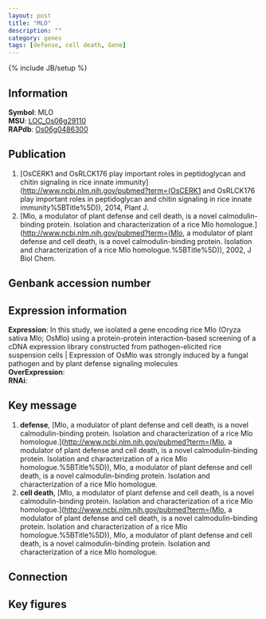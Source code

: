 ```yaml
---
layout: post
title: "MLO"
description: ""
category: genes
tags: [defense, cell death, Gene]
---
```

{% include JB/setup %}

## Information
__Symbol__: MLO  
__MSU__: [LOC_Os06g29110](http://rice.plantbiology.msu.edu/cgi-bin/ORF_infopage.cgi?orf=LOC_Os06g29110)  
__RAPdb__: [Os06g0486300](http://rapdb.dna.affrc.go.jp/viewer/gbrowse_details/irgsp1?name=Os06g0486300)  

## Publication
1. [OsCERK1 and OsRLCK176 play important roles in peptidoglycan and chitin signaling in rice innate immunity](http://www.ncbi.nlm.nih.gov/pubmed?term=(OsCERK1 and OsRLCK176 play important roles in peptidoglycan and chitin signaling in rice innate immunity%5BTitle%5D)), 2014, Plant J.
2. [Mlo, a modulator of plant defense and cell death, is a novel calmodulin-binding protein. Isolation and characterization of a rice Mlo homologue.](http://www.ncbi.nlm.nih.gov/pubmed?term=(Mlo, a modulator of plant defense and cell death, is a novel calmodulin-binding protein. Isolation and characterization of a rice Mlo homologue.%5BTitle%5D)), 2002, J Biol Chem.

## Genbank accession number

## Expression information
__Expression__: In this study, we isolated a gene encoding rice Mlo (Oryza sativa Mlo; OsMlo) using a protein-protein interaction-based screening of a cDNA expression library constructed from pathogen-elicited rice suspension cells |  Expression of OsMlo was strongly induced by a fungal pathogen and by plant defense signaling molecules  
__OverExpression__:  
__RNAi__:  

## Key message
1. __defense__, [Mlo, a modulator of plant defense and cell death, is a novel calmodulin-binding protein. Isolation and characterization of a rice Mlo homologue.](http://www.ncbi.nlm.nih.gov/pubmed?term=(Mlo, a modulator of plant defense and cell death, is a novel calmodulin-binding protein. Isolation and characterization of a rice Mlo homologue.%5BTitle%5D)), Mlo, a modulator of plant defense and cell death, is a novel calmodulin-binding protein. Isolation and characterization of a rice Mlo homologue.
2. __cell death__, [Mlo, a modulator of plant defense and cell death, is a novel calmodulin-binding protein. Isolation and characterization of a rice Mlo homologue.](http://www.ncbi.nlm.nih.gov/pubmed?term=(Mlo, a modulator of plant defense and cell death, is a novel calmodulin-binding protein. Isolation and characterization of a rice Mlo homologue.%5BTitle%5D)), Mlo, a modulator of plant defense and cell death, is a novel calmodulin-binding protein. Isolation and characterization of a rice Mlo homologue.

## Connection

## Key figures


